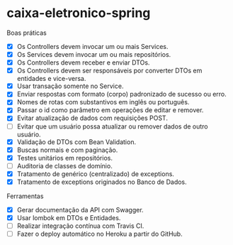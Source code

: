 # caixa-eletronico-spring

Boas práticas
- [x] Os Controllers devem invocar um ou mais Services.
- [x] Os Services devem invocar um ou mais repositórios.
- [x] Os Controllers devem receber e enviar DTOs.
- [x] Os Controllers devem ser responsáveis por converter DTOs em entidades e vice-versa.
- [x] Usar transação somente no Service.	
- [x] Enviar respostas com formato (corpo) padronizado de sucesso ou erro.
- [x] Nomes de rotas com substantivos em inglês ou português.
- [x] Passar o id como parâmetro em operações de editar e remover.
- [x] Evitar atualização de dados com requisições POST.
- [ ] Evitar que um usuário possa atualizar ou remover dados de outro usuário.
- [x] Validação de DTOs com Bean Validation.
- [x] Buscas normais e com paginação.
- [x] Testes unitários em repositórios.
- [ ] Auditoria de classes de domínio.
- [x] Tratamento de genérico (centralizado) de exceptions.
- [x] Tratamento de exceptions originados no Banco de Dados.

Ferramentas
- [x] Gerar documentação da API com Swagger.
- [x] Usar lombok em DTOs e Entidades.
- [ ] Realizar integração contínua com Travis CI.
- [ ] Fazer o deploy automático no Heroku a partir do GitHub.

